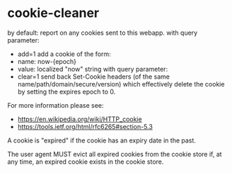 # cookie-cleaner
by default: report on any cookies sent to this webapp.
with query parameter:
  * add=1
add a cookie of the form:
  * name: now-{epoch}
  * value: localized "now" string
with query parameter:
  * clear=1
send back Set-Cookie headers (of the same name/path/domain/secure/version) which effectively delete the cookie by setting the expires epoch to 0.

For more information please see:
  * https://en.wikipedia.org/wiki/HTTP_cookie
  * https://tools.ietf.org/html/rfc6265#section-5.3

   A cookie is "expired" if the cookie has an expiry date in the past.

   The user agent MUST evict all expired cookies from the cookie store
   if, at any time, an expired cookie exists in the cookie store.
